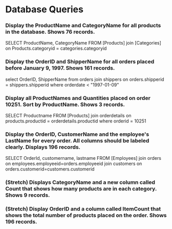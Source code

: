 # Database Queries

### Display the ProductName and CategoryName for all products in the database. Shows 76 records.

SELECT ProductName, CategoryName FROM [Products] join [Categories] on Products.categoryid = categories.categoryid

### Display the OrderID and ShipperName for all orders placed before January 9, 1997. Shows 161 records.

select OrderID, ShipperName from orders join shippers on orders.shipperid = shippers.shipperid where orderdate < "1997-01-09"

### Display all ProductNames and Quantities placed on order 10251. Sort by ProductName. Shows 3 records.

SELECT Productname FROM [Products] join orderdetails on products.productid = orderdetails.productid where orderid = 10251

### Display the OrderID, CustomerName and the employee's LastName for every order. All columns should be labeled clearly. Displays 196 records.

SELECT OrderId, customername, lastname FROM [Employees] join orders on employees.employeeid=orders.employeeid join customers on orders.customerid=customers.customerid

### (Stretch) Displays CategoryName and a new column called Count that shows how many products are in each category. Shows 9 records.

### (Stretch) Display OrderID and a column called ItemCount that shows the total number of products placed on the order. Shows 196 records.
